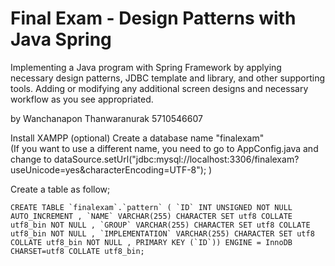 # Final Exam - Design Patterns with Java Spring
Implementing a Java program with Spring Framework by applying necessary design patterns, JDBC template and library, and other supporting tools. Adding or modifying any additional screen designs and necessary workflow as you see appropriated.

by Wanchanapon Thanwaranurak 5710546607


Install XAMPP (optional)
Create a database name "finalexam"  
(If you want to use a different name, you need to go to AppConfig.java and change to
dataSource.setUrl("jdbc:mysql://localhost:3306/finalexam?useUnicode=yes&characterEncoding=UTF-8"); )

Create a table as follow;
```  
CREATE TABLE `finalexam`.`pattern` ( `ID` INT UNSIGNED NOT NULL AUTO_INCREMENT , `NAME` VARCHAR(255) CHARACTER SET utf8 COLLATE utf8_bin NOT NULL , `GROUP` VARCHAR(255) CHARACTER SET utf8 COLLATE utf8_bin NOT NULL , `IMPLEMENTATION` VARCHAR(255) CHARACTER SET utf8 COLLATE utf8_bin NOT NULL , PRIMARY KEY (`ID`)) ENGINE = InnoDB CHARSET=utf8 COLLATE utf8_bin;
```
